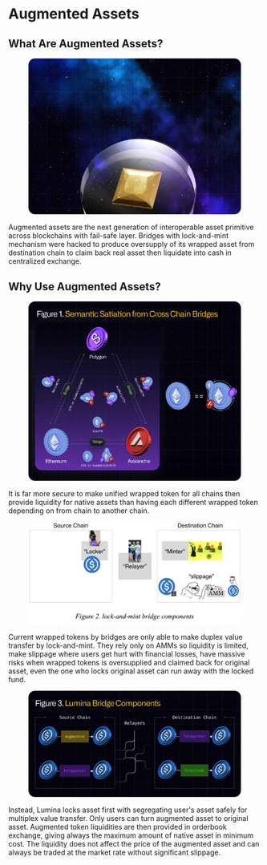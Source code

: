 # Augmented Assets

## What Are Augmented Assets?

<figure><img src="../../.gitbook/assets/lum-augmented-assets.png" alt=""><figcaption></figcaption></figure>

Augmented assets are the next generation of interoperable asset primitive across blockchains with fail-safe layer. Bridges with lock-and-mint mechanism were hacked to produce oversupply of its wrapped asset from destination chain to claim back real asset then liquidate into cash in centralized exchange.

## Why Use Augmented Assets?&#x20;

<figure><img src="../../.gitbook/assets/lum-semantic-satiation.png" alt=""><figcaption></figcaption></figure>

It is far more secure to make unified wrapped token for all chains then provide liquidity for native assets than having each different wrapped token depending on from chain to another chain.

<figure><img src="../../.gitbook/assets/image (2).png" alt="" width="563"><figcaption></figcaption></figure>

Current wrapped tokens by bridges are only able to make duplex value transfer by lock-and-mint. They rely only on AMMs so liquidity is limited, make slippage where users get hurt with financial losses, have massive risks when wrapped tokens is oversupplied and claimed back for original asset, even the one who locks original asset can run away with the locked fund.&#x20;

<figure><img src="../../.gitbook/assets/lum-bridge-components.png" alt=""><figcaption></figcaption></figure>

Instead, Lumina locks asset first with segregating user's asset safely for multiplex value transfer. Only users can turn augmented asset to original asset. Augmented token liquidities are then provided in orderbook exchange, giving always the maximum amount of native asset in minimum cost. The liquidity does not affect the price of the augmented asset and can always be traded at the market rate without significant slippage.
